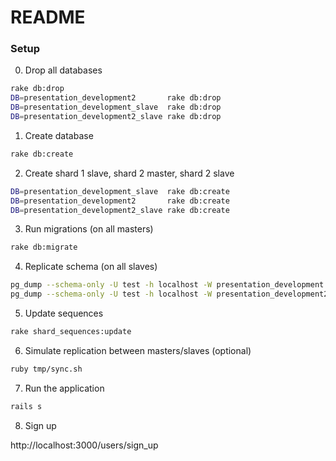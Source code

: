 # README

### Setup

0. Drop all databases

```sh
rake db:drop
DB=presentation_development2       rake db:drop
DB=presentation_development_slave  rake db:drop
DB=presentation_development2_slave rake db:drop
```

1. Create database

```sh
rake db:create
```

2. Create shard 1 slave, shard 2 master, shard 2 slave

```sh
DB=presentation_development_slave  rake db:create
DB=presentation_development2       rake db:create
DB=presentation_development2_slave rake db:create
```

3. Run migrations (on all masters)

```sh
rake db:migrate
```

4. Replicate schema (on all slaves)

```sh
pg_dump --schema-only -U test -h localhost -W presentation_development  | psql presentation_development_slave  -U test -W -h localhost
pg_dump --schema-only -U test -h localhost -W presentation_development2 | psql presentation_development2_slave -U test -W -h localhost
```

5. Update sequences

```sh
rake shard_sequences:update
```

6. Simulate replication between masters/slaves (optional)

```sh
ruby tmp/sync.sh
```

7. Run the application

```sh
rails s
```

8. Sign up

http://localhost:3000/users/sign_up